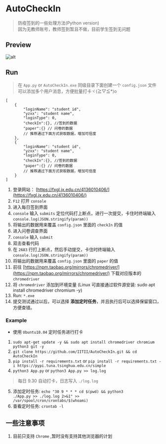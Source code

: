 # AutoCheckIn
> 防疫签到的一些处理方法(Python version)  
> 因为无教师账号，教师签到暂且不做，目前学生签到无问题  

## Preview
![alt](./resources/img/preview.png)

## Run
> 在 `App.py` or `AutoCheckIn.exe` 同级目录下面创建一个 `config.json` 文件  
> 可以添加多个用户消息，方便批量打卡ヾ(≧▽≦*)o  

```json5
[
    {
        "loginName": "student id",
        "yzxx": "student name",
        "loginType": 0,
        "checkIn":{}, //签到的数据
        "paper":{} // 问卷的数据
        // 推荐通过下面方式获取数据，增加可信度
    },
    {
        "loginName": "student id",
        "yzxx": "student name",
        "loginType": 0,
        "checkIn":{}, //签到的数据
        "paper":{} // 问卷的数据
        // 推荐通过下面方式获取数据，增加可信度
    }
]
```

1. 登录网站： [https://fxgl.jx.edu.cn/4136010406/](https://fxgl.jx.edu.cn/4136010406/)
2. `F12` 打开 `console`
3. 进入每日签到界面
4. `console` 输入 `submits` 定位代码打上断点，进行一次提交，卡住时终端输入 `console.log(JSON.stringify(param))`
5. 将输出的数据用来覆盖 `config.json` 里面的 `checkIn` 的值
6. 进入问卷调查界面
7. `console` 输入 `submit`
8. 双击查看代码
9. 在 `2683` 行打上断点，然后手动提交，卡住时终端输入 `console.log(JSON.stringify(param))`
10. 将输出的数据用来覆盖 `config.json` 里面的 `paper` 的值
11. 前往 [https://npm.taobao.org/mirrors/chromedriver/](https://npm.taobao.org/mirrors/chromedriver/) 下载对应版本的 `chromedriver`
12. 将 `chromedriver` 添加到环境变量 (Linux 可直接通过软件源安装: sudo apt install chromedriver chromium -y)
13. Run: `*.exe`
15. 提交测试通过以后，可以选择 **添加定时任务**，并且执行后可以选择保留窗口，方便查错。

### Example
* 使用 `Ubuntu18.04` 定时任务进行打卡

1. `sudo apt-get update -y && sudo apt install chromedriver chromium python3 git -y`
2. `git clone https://github.com/IITII/AutoCheckIn.git && cd AutoCheckIn`
3. `pip install -r requirements.txt` or `pip install -r requirements.txt -i https://pypi.tuna.tsinghua.edu.cn/simple`
4. `python3 App.py` or `python3 App.py >> log.log`
> 每日 9.30 自动打卡，日志写入 `./log.log`  
5. 添加定时任务: <code>echo "30 9 * * * cd \$(pwd) && python3 ./App.py >> ./log.log 2>&1" >> /var/spool/cron/crontabs/\$(whoami)</code>
6. 查看定时任务: `crontab -l`

## 一些注意事项
1. 目前只支持 `Chrome` ,暂时没有支持其他浏览器的计划
